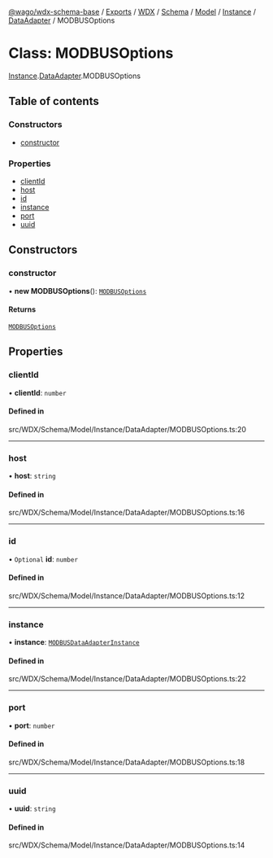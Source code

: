 [@wago/wdx-schema-base](../README.md) / [Exports](../modules.md) / [WDX](../modules/WDX.md) / [Schema](../modules/WDX.Schema.md) / [Model](../modules/WDX.Schema.Model.md) / [Instance](../modules/WDX.Schema.Model.Instance.md) / [DataAdapter](../modules/WDX.Schema.Model.Instance.DataAdapter.md) / MODBUSOptions

# Class: MODBUSOptions

[Instance](../modules/WDX.Schema.Model.Instance.md).[DataAdapter](../modules/WDX.Schema.Model.Instance.DataAdapter.md).MODBUSOptions

## Table of contents

### Constructors

- [constructor](WDX.Schema.Model.Instance.DataAdapter.MODBUSOptions.md#constructor)

### Properties

- [clientId](WDX.Schema.Model.Instance.DataAdapter.MODBUSOptions.md#clientid)
- [host](WDX.Schema.Model.Instance.DataAdapter.MODBUSOptions.md#host)
- [id](WDX.Schema.Model.Instance.DataAdapter.MODBUSOptions.md#id)
- [instance](WDX.Schema.Model.Instance.DataAdapter.MODBUSOptions.md#instance)
- [port](WDX.Schema.Model.Instance.DataAdapter.MODBUSOptions.md#port)
- [uuid](WDX.Schema.Model.Instance.DataAdapter.MODBUSOptions.md#uuid)

## Constructors

### constructor

• **new MODBUSOptions**(): [`MODBUSOptions`](WDX.Schema.Model.Instance.DataAdapter.MODBUSOptions.md)

#### Returns

[`MODBUSOptions`](WDX.Schema.Model.Instance.DataAdapter.MODBUSOptions.md)

## Properties

### clientId

• **clientId**: `number`

#### Defined in

src/WDX/Schema/Model/Instance/DataAdapter/MODBUSOptions.ts:20

___

### host

• **host**: `string`

#### Defined in

src/WDX/Schema/Model/Instance/DataAdapter/MODBUSOptions.ts:16

___

### id

• `Optional` **id**: `number`

#### Defined in

src/WDX/Schema/Model/Instance/DataAdapter/MODBUSOptions.ts:12

___

### instance

• **instance**: [`MODBUSDataAdapterInstance`](WDX.Schema.Model.Instance.DataAdapter.MODBUSDataAdapterInstance.md)

#### Defined in

src/WDX/Schema/Model/Instance/DataAdapter/MODBUSOptions.ts:22

___

### port

• **port**: `number`

#### Defined in

src/WDX/Schema/Model/Instance/DataAdapter/MODBUSOptions.ts:18

___

### uuid

• **uuid**: `string`

#### Defined in

src/WDX/Schema/Model/Instance/DataAdapter/MODBUSOptions.ts:14
